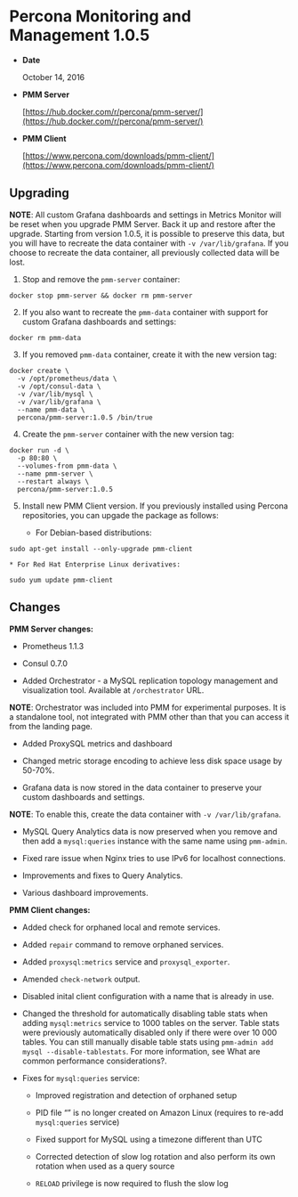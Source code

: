 # Percona Monitoring and Management 1.0.5


* **Date**

    October 14, 2016



* **PMM Server**

    [https://hub.docker.com/r/percona/pmm-server/](https://hub.docker.com/r/percona/pmm-server/)



* **PMM Client**

    [https://www.percona.com/downloads/pmm-client/](https://www.percona.com/downloads/pmm-client/)


## Upgrading

**NOTE**: All custom Grafana dashboards and settings in Metrics Monitor
will be reset when you upgrade PMM Server.
Back it up and restore after the upgrade.
Starting from version 1.0.5, it is possible to preserve this data,
but you will have to recreate the data container
with `-v /var/lib/grafana`.
If you choose to recreate the data container,
all previously collected data will be lost.


1. Stop and remove the `pmm-server` container:

```
docker stop pmm-server && docker rm pmm-server
```


2. If you also want to recreate the `pmm-data` container
with support for custom Grafana dashboards and settings:

```
docker rm pmm-data
```


3. If you removed `pmm-data` container, create it with the new version tag:

```
docker create \
  -v /opt/prometheus/data \
  -v /opt/consul-data \
  -v /var/lib/mysql \
  -v /var/lib/grafana \
  --name pmm-data \
  percona/pmm-server:1.0.5 /bin/true
```


4. Create the `pmm-server` container with the new version tag:

```
docker run -d \
  -p 80:80 \
  --volumes-from pmm-data \
  --name pmm-server \
  --restart always \
  percona/pmm-server:1.0.5
```


5. Install new PMM Client version.
If you previously installed using Percona repositories,
you can upgade the package as follows:


    * For Debian-based distributions:

```
sudo apt-get install --only-upgrade pmm-client
```


    * For Red Hat Enterprise Linux derivatives:

```
sudo yum update pmm-client
```

## Changes

**PMM Server changes:**


* Prometheus 1.1.3


* Consul 0.7.0


* Added Orchestrator - a MySQL replication topology management
and visualization tool.
Available at `/orchestrator` URL.

**NOTE**: Orchestrator was included into PMM for experimental purposes.
It is a standalone tool, not integrated with PMM
other than that you can access it from the landing page.


* Added ProxySQL metrics and dashboard


* Changed metric storage encoding to achieve less disk space usage by 50-70%.


* Grafana data is now stored in the data container
to preserve your custom dashboards and settings.

**NOTE**: To enable this, create the data container
with `-v /var/lib/grafana`.


* MySQL Query Analytics data is now preserved when you remove and then add
a `mysql:queries` instance with the same name using `pmm-admin`.


* Fixed rare issue when Nginx tries to use IPv6 for localhost connections.


* Improvements and fixes to Query Analytics.


* Various dashboard improvements.

**PMM Client changes:**


* Added check for orphaned local and remote services.


* Added `repair` command to remove orphaned services.


* Added `proxysql:metrics` service and `proxysql_exporter`.


* Amended `check-network` output.


* Disabled inital client configuration with a name that is already in use.


* Changed the threshold for automatically disabling table stats
when adding `mysql:metrics` service to 1000 tables on the server.
Table stats were previously automatically disabled
only if there were over 10 000 tables.
You can still manually disable table stats using
`pmm-admin add mysql --disable-tablestats`.
For more information, see What are common performance considerations?.


* Fixes for `mysql:queries` service:


    * Improved registration and detection of orphaned setup


    * PID file “” is no longer created on Amazon Linux
(requires to re-add `mysql:queries` service)


    * Fixed support for MySQL using a timezone different than UTC


    * Corrected detection of slow log rotation and also perform its own rotation
when used as a query source


    * `RELOAD` privilege is now required to flush the slow log
